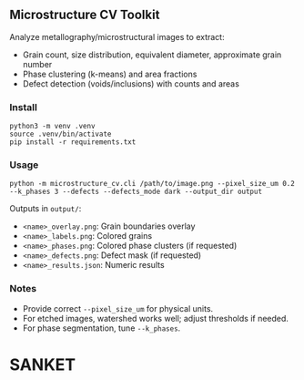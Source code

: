 ## Microstructure CV Toolkit

Analyze metallography/microstructural images to extract:
- Grain count, size distribution, equivalent diameter, approximate grain number
- Phase clustering (k-means) and area fractions
- Defect detection (voids/inclusions) with counts and areas

### Install

```
python3 -m venv .venv
source .venv/bin/activate
pip install -r requirements.txt
```

### Usage

```
python -m microstructure_cv.cli /path/to/image.png --pixel_size_um 0.2 --k_phases 3 --defects --defects_mode dark --output_dir output
```

Outputs in `output/`:
- `<name>_overlay.png`: Grain boundaries overlay
- `<name>_labels.png`: Colored grains
- `<name>_phases.png`: Colored phase clusters (if requested)
- `<name>_defects.png`: Defect mask (if requested)
- `<name>_results.json`: Numeric results

### Notes
- Provide correct `--pixel_size_um` for physical units.
- For etched images, watershed works well; adjust thresholds if needed.
- For phase segmentation, tune `--k_phases`.

# SANKET